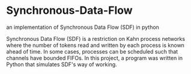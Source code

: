 # Synchronous-Data-Flow
an implementation of Synchronous Data Flow (SDF) in python

Synchronous Data Flow (SDF) is a restriction on Kahn process networks where the number of tokens read and written by each process is known ahead of time. In some cases, processes can be scheduled such that channels have bounded FIFOs. In this project, a program was written in Python that simulates SDF's way of working.
